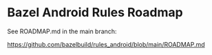# Bazel Android Rules Roadmap

See ROADMAP.md in the main branch:

https://github.com/bazelbuild/rules_android/blob/main/ROADMAP.md
